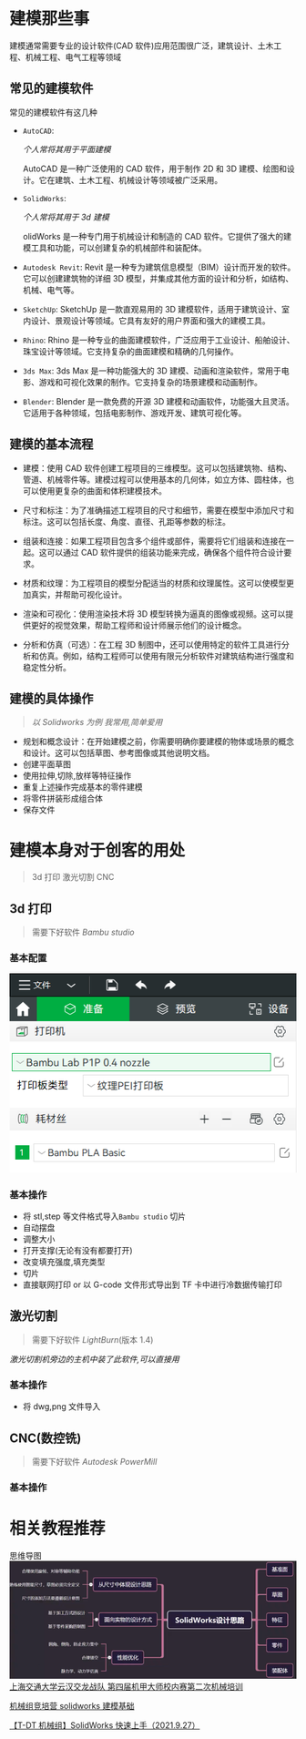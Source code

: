 # 建模那些事

建模通常需要专业的设计软件(CAD 软件)应用范围很广泛，建筑设计、土木工程、机械工程、电气工程等领域

## 常见的建模软件

常见的建模软件有这几种

- `AutoCAD`:

  _个人常将其用于平面建模_

  AutoCAD 是一种广泛使用的 CAD 软件，用于制作 2D 和 3D 建模、绘图和设计。它在建筑、土木工程、机械设计等领域被广泛采用。

- `SolidWorks`:

  _个人常将其用于 3d 建模_

  olidWorks 是一种专门用于机械设计和制造的 CAD 软件。它提供了强大的建模工具和功能，可以创建复杂的机械部件和装配体。

- `Autodesk Revit`:
  Revit 是一种专为建筑信息模型（BIM）设计而开发的软件。它可以创建建筑物的详细 3D 模型，并集成其他方面的设计和分析，如结构、机械、电气等。
- `SketchUp`:
  SketchUp 是一款直观易用的 3D 建模软件，适用于建筑设计、室内设计、景观设计等领域。它具有友好的用户界面和强大的建模工具。
- `Rhino`:
  Rhino 是一种专业的曲面建模软件，广泛应用于工业设计、船舶设计、珠宝设计等领域。它支持复杂的曲面建模和精确的几何操作。
- `3ds Max`:
  3ds Max 是一种功能强大的 3D 建模、动画和渲染软件，常用于电影、游戏和可视化效果的制作。它支持复杂的场景建模和动画制作。
- `Blender`:
  Blender 是一款免费的开源 3D 建模和动画软件，功能强大且灵活。它适用于各种领域，包括电影制作、游戏开发、建筑可视化等。

## 建模的基本流程

- 建模：使用 CAD 软件创建工程项目的三维模型。这可以包括建筑物、结构、管道、机械零件等。建模过程可以使用基本的几何体，如立方体、圆柱体，也可以使用更复杂的曲面和体积建模技术。

- 尺寸和标注：为了准确描述工程项目的尺寸和细节，需要在模型中添加尺寸和标注。这可以包括长度、角度、直径、孔距等参数的标注。

- 组装和连接：如果工程项目包含多个组件或部件，需要将它们组装和连接在一起。这可以通过 CAD 软件提供的组装功能来完成，确保各个组件符合设计要求。

- 材质和纹理：为工程项目的模型分配适当的材质和纹理属性。这可以使模型更加真实，并帮助可视化设计。

- 渲染和可视化：使用渲染技术将 3D 模型转换为逼真的图像或视频。这可以提供更好的视觉效果，帮助工程师和设计师展示他们的设计概念。

- 分析和仿真（可选）：在工程 3D 制图中，还可以使用特定的软件工具进行分析和仿真。例如，结构工程师可以使用有限元分析软件对建筑结构进行强度和稳定性分析。

## 建模的具体操作

> _以 Solidworks 为例 我常用,简单爱用_

- 规划和概念设计：在开始建模之前，你需要明确你要建模的物体或场景的概念和设计。这可以包括草图、参考图像或其他说明文档。
- 创建平面草图
- 使用拉伸,切除,放样等特征操作
- 重复上述操作完成基本的零件建模
- 将零件拼装形成组合体
- 保存文件

# 建模本身对于创客的用处

> 3d 打印
> 激光切割
> CNC

## 3d 打印

> 需要下好软件 _Bambu studio_

### 基本配置

![Alt text](annex/%E6%89%93%E5%8D%B0%E6%9C%BA%E9%85%8D%E7%BD%AE%E6%88%AA%E5%9B%BE.png)

### 基本操作

- 将 stl,step 等文件格式导入`Bambu studio` 切片
- 自动摆盘
- 调整大小
- 打开支撑(无论有没有都要打开)
- 改变填充强度,填充类型
- 切片
- 直接联网打印 or 以 G-code 文件形式导出到 TF 卡中进行冷数据传输打印

## 激光切割

> 需要下好软件 _LightBurn_(版本 1.4)

_激光切割机旁边的主机中装了此软件,可以直接用_

### 基本操作

- 将 dwg,png 文件导入

## CNC(数控铣)

> 需要下好软件 _Autodesk PowerMill_

### 基本操作

# 相关教程推荐

思维导图
![Alt text](annex/%E6%80%9D%E7%BB%B4%E5%AF%BC%E5%9B%BE.png)
[上海交通大学云汉交龙战队 第四届机甲大师校内赛第二次机械培训 ](https://www.bilibili.com/video/BV1Eh411n7WW/?share_source=copy_web&vd_source=528e49d949ae4899577360a618ad505)

[机械组竞培营 solidworks 建模基础](https://www.bilibili.com/video/BV1yF411N7ta/?share_source=copy_web&vd_source=528e49d949ae4899577360a618ad505b)

[【T-DT 机械组】SolidWorks 快速上手（2021.9.27）](https://www.bilibili.com/video/BV13f4y1A77m/?share_source=copy_web&vd_source=528e49d949ae4899577360a618ad505b)
